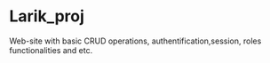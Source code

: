 # Larik_proj
Web-site with basic CRUD operations, authentification,session, roles functionalities and etc.
